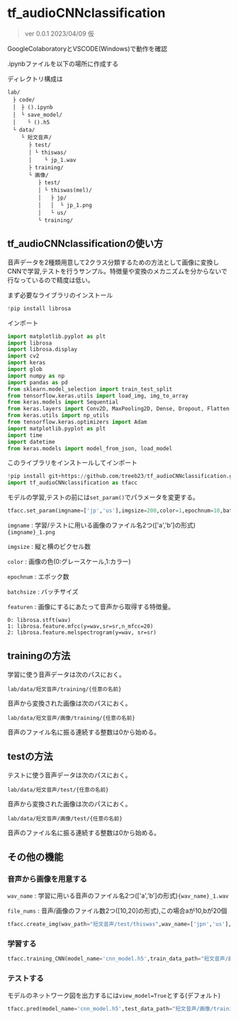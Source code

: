 # tf_audioCNNclassification

> ver 0.0.1 2023/04/09 仮

GoogleColaboratoryとVSCODE(Windows)で動作を確認

.ipynbファイルを以下の場所に作成する

ディレクトリ構成は
```
lab/
　├ code/
　│　├ ().ipynb
　│　└ save_model/
　│ 　 └ ().h5
　└ data/
　 　└ 短文音声/
    　 ├ test/
    　 │ └ thiswas/
    　 │    └ jp_1.wav
    　 ├ training/
    　 └ 画像/
        　├ test/
        　│ └ thiswas(mel)/
        　│   ├ jp/
        　│   │  └ jp_1.png
        　│   └ us/
        　└ training/
```

## tf_audioCNNclassificationの使い方
音声データを2種類用意して2クラス分類するための方法として画像に変換しCNNで学習,テストを行うサンプル。特徴量や変換のメカニズムを分からないで行なっているので精度は低い。

まず必要なライブラリのインストール
```py
!pip install librosa
```
インポート
```py
import matplotlib.pyplot as plt
import librosa
import librosa.display
import cv2
import keras
import glob
import numpy as np
import pandas as pd
from sklearn.model_selection import train_test_split
from tensorflow.keras.utils import load_img, img_to_array
from keras.models import Sequential
from keras.layers import Conv2D, MaxPooling2D, Dense, Dropout, Flatten
from keras.utils import np_utils
from tensorflow.keras.optimizers import Adam
import matplotlib.pyplot as plt
import time
import datetime
from keras.models import model_from_json, load_model
```
このライブラリをインストールしてインポート
```py
!pip install git+https://github.com/treeb23/tf_audioCNNclassification.git
import tf_audioCNNclassification as tfacc
```

モデルの学習,テストの前には`set_param()`でパラメータを変更する。
```py
tfacc.set_param(imgname=['jp','us'],imgsize=200,color=1,epochnum=10,batchsize=32,featuren=0)
```

`imgname` : 学習/テストに用いる画像のファイル名2つ(['a','b']の形式)`{imgname}_1.png`

`imgsize` : 縦と横のピクセル数

`color` : 画像の色(0:グレースケール,1:カラー)

`epochnum` : エポック数

`batchsize` : バッチサイズ

`featuren` : 画像にするにあたって音声から取得する特徴量。

```
0: librosa.stft(wav)
1: librosa.feature.mfcc(y=wav,sr=sr,n_mfcc=20)
2: librosa.feature.melspectrogram(y=wav, sr=sr)
```


## trainingの方法

学習に使う音声データは次のパスにおく。

`lab/data/短文音声/training/{任意の名前}`

音声から変換された画像は次のパスにおく。

`lab/data/短文音声/画像/training/{任意の名前}`

音声のファイル名に振る連続する整数は0から始める。


## testの方法

テストに使う音声データは次のパスにおく。

`lab/data/短文音声/test/{任意の名前}`

音声から変換された画像は次のパスにおく。

`lab/data/短文音声/画像/test/{任意の名前}`

音声のファイル名に振る連続する整数は0から始める。


## その他の機能

### 音声から画像を用意する

`wav_name` : 学習に用いる音声のファイル名2つ(['a','b']の形式)`{wav_name}_1.wav`

`file_nums` : 音声/画像のファイル数2つ([10,20]の形式),この場合aが10,bが20個

```py
tfacc.create_img(wav_path="短文音声/test/thiswas",wav_name=['jpn','us'],img_path="短文音声/画像/training/thiswas(mel)",file_nums=[10,10])
```

### 学習する

```py
tfacc.training_CNN(model_name='cnn_model.h5',train_data_path="短文音声/画像/training/thiswas(mel)")
```

### テストする

モデルのネットワーク図を出力するには`view_model=True`とする(デフォルト)
```py
tfacc.pred(model_name='cnn_model.h5',test_data_path="短文音声/画像/training/thiswas(mel)",file_nums=[10,10],view_model=True)
```
